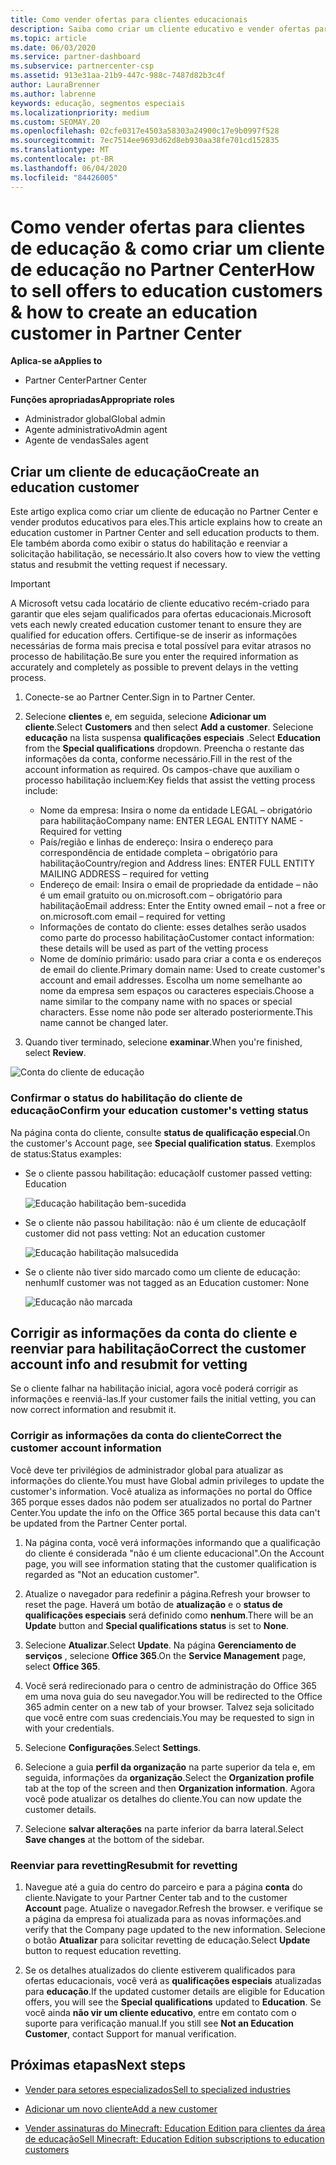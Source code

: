```yaml
---
title: Como vender ofertas para clientes educacionais
description: Saiba como criar um cliente educativo e vender ofertas para eles no Partner Center.
ms.topic: article
ms.date: 06/03/2020
ms.service: partner-dashboard
ms.subservice: partnercenter-csp
ms.assetid: 913e31aa-21b9-447c-988c-7487d82b3c4f
author: LauraBrenner
ms.author: labrenne
keywords: educação, segmentos especiais
ms.localizationpriority: medium
ms.custom: SEOMAY.20
ms.openlocfilehash: 02cfe0317e4503a58303a24900c17e9b0997f528
ms.sourcegitcommit: 7ec7514ee9693d62d8eb930aa38fe701cd152835
ms.translationtype: MT
ms.contentlocale: pt-BR
ms.lasthandoff: 06/04/2020
ms.locfileid: "84426005"
---
```

# <a name="how-to-sell-offers-to-education-customers--how-to-create-an-education-customer-in-partner-center"></a><span data-ttu-id="d0d79-104">Como vender ofertas para clientes de educação & como criar um cliente de educação no Partner Center</span><span class="sxs-lookup"><span data-stu-id="d0d79-104">How to sell offers to education customers & how to create an education customer in Partner Center</span></span>

<span data-ttu-id="d0d79-105">**Aplica-se a**</span><span class="sxs-lookup"><span data-stu-id="d0d79-105">**Applies to**</span></span>

- <span data-ttu-id="d0d79-106">Partner Center</span><span class="sxs-lookup"><span data-stu-id="d0d79-106">Partner Center</span></span>

<span data-ttu-id="d0d79-107">**Funções apropriadas**</span><span class="sxs-lookup"><span data-stu-id="d0d79-107">**Appropriate roles**</span></span>

- <span data-ttu-id="d0d79-108">Administrador global</span><span class="sxs-lookup"><span data-stu-id="d0d79-108">Global admin</span></span>
- <span data-ttu-id="d0d79-109">Agente administrativo</span><span class="sxs-lookup"><span data-stu-id="d0d79-109">Admin agent</span></span>
- <span data-ttu-id="d0d79-110">Agente de vendas</span><span class="sxs-lookup"><span data-stu-id="d0d79-110">Sales agent</span></span>

## <a name="create-an-education-customer"></a><span data-ttu-id="d0d79-111">Criar um cliente de educação</span><span class="sxs-lookup"><span data-stu-id="d0d79-111">Create an education customer</span></span>

<span data-ttu-id="d0d79-112">Este artigo explica como criar um cliente de educação no Partner Center e vender produtos educativos para eles.</span><span class="sxs-lookup"><span data-stu-id="d0d79-112">This article explains how to create an education customer in Partner Center and sell education products to them.</span></span> <span data-ttu-id="d0d79-113">Ele também aborda como exibir o status do habilitação e reenviar a solicitação habilitação, se necessário.</span><span class="sxs-lookup"><span data-stu-id="d0d79-113">It also covers how to view the vetting status and resubmit the vetting request if necessary.</span></span>

> [!IMPORTANT]
> <span data-ttu-id="d0d79-114">A Microsoft vetsu cada locatário de cliente educativo recém-criado para garantir que eles sejam qualificados para ofertas educacionais.</span><span class="sxs-lookup"><span data-stu-id="d0d79-114">Microsoft vets each newly created education customer tenant to ensure they are qualified for education offers.</span></span>  <span data-ttu-id="d0d79-115">Certifique-se de inserir as informações necessárias de forma mais precisa e total possível para evitar atrasos no processo de habilitação.</span><span class="sxs-lookup"><span data-stu-id="d0d79-115">Be sure you enter the required information as accurately and completely as possible to prevent delays in the vetting process.</span></span>

1. <span data-ttu-id="d0d79-116">Conecte-se ao Partner Center.</span><span class="sxs-lookup"><span data-stu-id="d0d79-116">Sign in to Partner Center.</span></span>

2. <span data-ttu-id="d0d79-117">Selecione **clientes** e, em seguida, selecione **Adicionar um cliente**.</span><span class="sxs-lookup"><span data-stu-id="d0d79-117">Select **Customers** and then select **Add a customer**.</span></span> <span data-ttu-id="d0d79-118">Selecione **educação** na lista suspensa **qualificações especiais** .</span><span class="sxs-lookup"><span data-stu-id="d0d79-118">Select **Education** from the **Special qualifications** dropdown.</span></span>  <span data-ttu-id="d0d79-119">Preencha o restante das informações da conta, conforme necessário.</span><span class="sxs-lookup"><span data-stu-id="d0d79-119">Fill in the rest of the account information as required.</span></span>  <span data-ttu-id="d0d79-120">Os campos-chave que auxiliam o processo habilitação incluem:</span><span class="sxs-lookup"><span data-stu-id="d0d79-120">Key fields that assist the vetting process include:</span></span>

   - <span data-ttu-id="d0d79-121">Nome da empresa: Insira o nome da entidade LEGAL – obrigatório para habilitação</span><span class="sxs-lookup"><span data-stu-id="d0d79-121">Company name: ENTER LEGAL ENTITY NAME - Required for vetting</span></span>
   - <span data-ttu-id="d0d79-122">País/região e linhas de endereço: Insira o endereço para correspondência de entidade completa – obrigatório para habilitação</span><span class="sxs-lookup"><span data-stu-id="d0d79-122">Country/region and Address lines: ENTER FULL ENTITY MAILING ADDRESS – required for vetting</span></span>
   - <span data-ttu-id="d0d79-123">Endereço de email: Insira o email de propriedade da entidade – não é um email gratuito ou on.microsoft.com – obrigatório para habilitação</span><span class="sxs-lookup"><span data-stu-id="d0d79-123">Email address:  Enter the Entity owned email – not a free or on.microsoft.com email – required for vetting</span></span>
   - <span data-ttu-id="d0d79-124">Informações de contato do cliente: esses detalhes serão usados como parte do processo habilitação</span><span class="sxs-lookup"><span data-stu-id="d0d79-124">Customer contact information: these details will be used as part of the vetting process</span></span>
   - <span data-ttu-id="d0d79-125">Nome de domínio primário: usado para criar a conta e os endereços de email do cliente.</span><span class="sxs-lookup"><span data-stu-id="d0d79-125">Primary domain name:  Used to create customer's account and email addresses.</span></span>  <span data-ttu-id="d0d79-126">Escolha um nome semelhante ao nome da empresa sem espaços ou caracteres especiais.</span><span class="sxs-lookup"><span data-stu-id="d0d79-126">Choose a name similar to the company name with no spaces or special characters.</span></span>  <span data-ttu-id="d0d79-127">Esse nome não pode ser alterado posteriormente.</span><span class="sxs-lookup"><span data-stu-id="d0d79-127">This name cannot be changed later.</span></span>

3. <span data-ttu-id="d0d79-128">Quando tiver terminado, selecione **examinar**.</span><span class="sxs-lookup"><span data-stu-id="d0d79-128">When you're finished, select **Review**.</span></span>

![Conta do cliente de educação](images/eduaccountinfo.png)

### <a name="confirm-your-education-customers-vetting-status"></a><span data-ttu-id="d0d79-130">Confirmar o status do habilitação do cliente de educação</span><span class="sxs-lookup"><span data-stu-id="d0d79-130">Confirm your education customer's vetting status</span></span>

<span data-ttu-id="d0d79-131">Na página conta do cliente, consulte **status de qualificação especial**.</span><span class="sxs-lookup"><span data-stu-id="d0d79-131">On the customer's Account page, see **Special qualification status**.</span></span>
<span data-ttu-id="d0d79-132">Exemplos de status:</span><span class="sxs-lookup"><span data-stu-id="d0d79-132">Status examples:</span></span>

- <span data-ttu-id="d0d79-133">Se o cliente passou habilitação: educação</span><span class="sxs-lookup"><span data-stu-id="d0d79-133">If customer passed vetting:  Education</span></span>

   ![Educação habilitação bem-sucedida](images/edupassedvetting.png)

- <span data-ttu-id="d0d79-135">Se o cliente não passou habilitação: não é um cliente de educação</span><span class="sxs-lookup"><span data-stu-id="d0d79-135">If customer did not pass vetting:  Not an education customer</span></span>

   ![Educação habilitação malsucedida](images/edudidnotpassvetting.PNG)

- <span data-ttu-id="d0d79-137">Se o cliente não tiver sido marcado como um cliente de educação: nenhum</span><span class="sxs-lookup"><span data-stu-id="d0d79-137">If customer was not tagged as an Education customer:  None</span></span>

   ![Educação não marcada](images/edunottagged.PNG)

## <a name="correct-the-customer-account-info-and-resubmit-for-vetting"></a><span data-ttu-id="d0d79-139">Corrigir as informações da conta do cliente e reenviar para habilitação</span><span class="sxs-lookup"><span data-stu-id="d0d79-139">Correct the customer account info and resubmit for vetting</span></span>  

<span data-ttu-id="d0d79-140">Se o cliente falhar na habilitação inicial, agora você poderá corrigir as informações e reenviá-las.</span><span class="sxs-lookup"><span data-stu-id="d0d79-140">If your customer fails the initial vetting, you can now correct information and resubmit it.</span></span>

### <a name="correct-the-customer-account-information"></a><span data-ttu-id="d0d79-141">Corrigir as informações da conta do cliente</span><span class="sxs-lookup"><span data-stu-id="d0d79-141">Correct the customer account information</span></span>

<span data-ttu-id="d0d79-142">Você deve ter privilégios de administrador global para atualizar as informações do cliente.</span><span class="sxs-lookup"><span data-stu-id="d0d79-142">You must have Global admin privileges to update the customer's information.</span></span> <span data-ttu-id="d0d79-143">Você atualiza as informações no portal do Office 365 porque esses dados não podem ser atualizados no portal do Partner Center.</span><span class="sxs-lookup"><span data-stu-id="d0d79-143">You update the info on the Office 365 portal because this data can't be updated from the Partner Center portal.</span></span>

1. <span data-ttu-id="d0d79-144">Na página conta, você verá informações informando que a qualificação do cliente é considerada "não é um cliente educacional".</span><span class="sxs-lookup"><span data-stu-id="d0d79-144">On the Account page, you will see information stating that the customer qualification is regarded as "Not an education customer".</span></span>

2. <span data-ttu-id="d0d79-145">Atualize o navegador para redefinir a página.</span><span class="sxs-lookup"><span data-stu-id="d0d79-145">Refresh your browser to reset the page.</span></span> <span data-ttu-id="d0d79-146">Haverá um botão de **atualização** e o **status de qualificações especiais** será definido como **nenhum**.</span><span class="sxs-lookup"><span data-stu-id="d0d79-146">There will be an **Update** button and **Special qualifications status** is set to **None**.</span></span>

3. <span data-ttu-id="d0d79-147">Selecione **Atualizar**.</span><span class="sxs-lookup"><span data-stu-id="d0d79-147">Select **Update**.</span></span> <span data-ttu-id="d0d79-148">Na página **Gerenciamento de serviços** , selecione **Office 365**.</span><span class="sxs-lookup"><span data-stu-id="d0d79-148">On the **Service Management** page, select **Office 365**.</span></span>

4. <span data-ttu-id="d0d79-149">Você será redirecionado para o centro de administração do Office 365 em uma nova guia do seu navegador.</span><span class="sxs-lookup"><span data-stu-id="d0d79-149">You will be redirected to the Office 365 admin center on a new tab of your browser.</span></span> <span data-ttu-id="d0d79-150">Talvez seja solicitado que você entre com suas credenciais.</span><span class="sxs-lookup"><span data-stu-id="d0d79-150">You may be requested to sign in with your credentials.</span></span>

5. <span data-ttu-id="d0d79-151">Selecione **Configurações**.</span><span class="sxs-lookup"><span data-stu-id="d0d79-151">Select **Settings**.</span></span>

6. <span data-ttu-id="d0d79-152">Selecione a guia **perfil da organização** na parte superior da tela e, em seguida, informações da **organização**.</span><span class="sxs-lookup"><span data-stu-id="d0d79-152">Select the **Organization profile** tab at the top of the screen and then **Organization information**.</span></span> <span data-ttu-id="d0d79-153">Agora você pode atualizar os detalhes do cliente.</span><span class="sxs-lookup"><span data-stu-id="d0d79-153">You can now update the customer details.</span></span>

7. <span data-ttu-id="d0d79-154">Selecione **salvar alterações** na parte inferior da barra lateral.</span><span class="sxs-lookup"><span data-stu-id="d0d79-154">Select **Save changes** at the bottom of the sidebar.</span></span>  

### <a name="resubmit-for-revetting"></a><span data-ttu-id="d0d79-155">Reenviar para revetting</span><span class="sxs-lookup"><span data-stu-id="d0d79-155">Resubmit for revetting</span></span>

1. <span data-ttu-id="d0d79-156">Navegue até a guia do centro do parceiro e para a página **conta** do cliente.</span><span class="sxs-lookup"><span data-stu-id="d0d79-156">Navigate to your Partner Center tab and to the customer **Account** page.</span></span> <span data-ttu-id="d0d79-157">Atualize o navegador.</span><span class="sxs-lookup"><span data-stu-id="d0d79-157">Refresh the browser.</span></span> <span data-ttu-id="d0d79-158">e verifique se a página da empresa foi atualizada para as novas informações.</span><span class="sxs-lookup"><span data-stu-id="d0d79-158">and verify that the Company page updated to the new information.</span></span> <span data-ttu-id="d0d79-159">Selecione o botão **Atualizar** para solicitar revetting de educação.</span><span class="sxs-lookup"><span data-stu-id="d0d79-159">Select **Update** button to request education revetting.</span></span>

2. <span data-ttu-id="d0d79-160">Se os detalhes atualizados do cliente estiverem qualificados para ofertas educacionais, você verá as **qualificações especiais** atualizadas para **educação**.</span><span class="sxs-lookup"><span data-stu-id="d0d79-160">If the updated customer details are eligible for Education offers, you will see the **Special qualifications** updated to **Education**.</span></span> <span data-ttu-id="d0d79-161">Se você ainda **não vir um cliente educativo**, entre em contato com o suporte para verificação manual.</span><span class="sxs-lookup"><span data-stu-id="d0d79-161">If you still see **Not an Education Customer**, contact Support for manual verification.</span></span>

## <a name="next-steps"></a><span data-ttu-id="d0d79-162">Próximas etapas</span><span class="sxs-lookup"><span data-stu-id="d0d79-162">Next steps</span></span>

- [<span data-ttu-id="d0d79-163">Vender para setores especializados</span><span class="sxs-lookup"><span data-stu-id="d0d79-163">Sell to specialized industries</span></span>](get-special-pricing-for-offers.md)

- [<span data-ttu-id="d0d79-164">Adicionar um novo cliente</span><span class="sxs-lookup"><span data-stu-id="d0d79-164">Add a new customer</span></span>](add-a-new-customer.md)

- [<span data-ttu-id="d0d79-165">Vender assinaturas do Minecraft: Education Edition para clientes da área de educação</span><span class="sxs-lookup"><span data-stu-id="d0d79-165">Sell Minecraft: Education Edition subscriptions to education customers</span></span>](minecraft-subscriptions.md)
